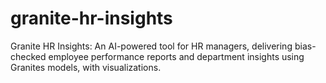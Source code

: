 # granite-hr-insights
Granite HR Insights: An AI-powered tool for HR managers, delivering bias-checked employee performance reports and department insights using Granites models, with visualizations.
